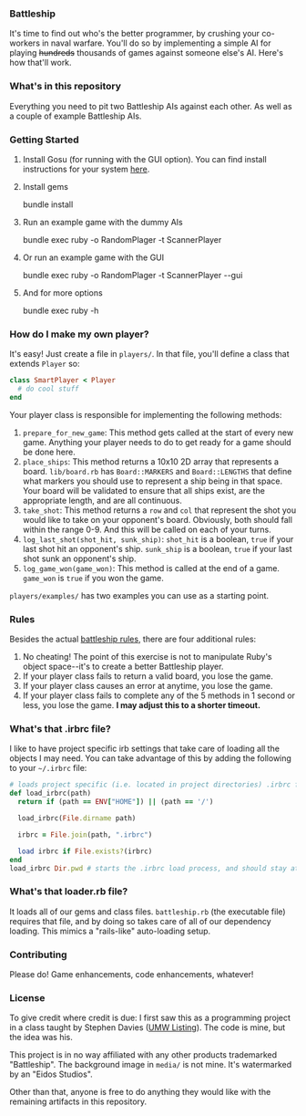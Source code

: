 ### Battleship
It's time to find out who's the better programmer, by crushing your co-workers in naval warfare. You'll do so by implementing a simple AI for playing ~~hundreds~~ thousands of games against someone else's AI. Here's how that'll work.

### What's in this repository
Everything you need to pit two Battleship AIs against each other. As well as a couple of example Battleship AIs.

### Getting Started
1. Install Gosu (for running with the GUI option). You can find install instructions for your system [here](https://github.com/gosu/gosu/wiki).

2. Install gems
    
    bundle install

3. Run an example game with the dummy AIs
     
     bundle exec ruby -o RandomPlager -t ScannerPlayer

4. Or run an example game with the GUI
    
    bundle exec ruby -o RandomPlager -t ScannerPlayer --gui

5. And for more options
    
    bundle exec ruby -h

### How do I make my own player?
It's easy! Just create a file in `players/`. In that file, you'll define a class that extends `Player` so:

```ruby
class SmartPlayer < Player
  # do cool stuff
end
```

Your player class is responsible for implementing the following methods:

1. `prepare_for_new_game`: This method gets called at the start of every new game. Anything your player needs to do to get ready for a game should be done here. 
2. `place_ships`: This method returns a 10x10 2D array that represents a board. `lib/board.rb` has `Board::MARKERS` and `Board::LENGTHS` that define what markers you should use to represent a ship being in that space. Your board will be validated to ensure that all ships exist, are the appropriate length, and are all continuous.
3. `take_shot`: This method returns a `row` and `col` that represent the shot you would like to take on your opponent's board. Obviously, both should fall within the range 0-9. And this will be called on each of your turns.
4. `log_last_shot(shot_hit, sunk_ship)`: `shot_hit` is a boolean, `true` if your last shot hit an opponent's ship. `sunk_ship` is a boolean, `true` if your last shot sunk an opponent's ship.
5. `log_game_won(game_won)`: This method is called at the end of a game. `game_won` is `true` if you won the game.

`players/examples/` has two examples you can use as a starting point.

### Rules
Besides the actual [battleship rules](https://en.wikipedia.org/wiki/Battleship_(game)), there are four additional rules:
1. No cheating! The point of this exercise is not to manipulate Ruby's object space--it's to create a better Battleship player.
2. If your player class fails to return a valid board, you lose the game.
3. If your player class causes an error at anytime, you lose the game.
4. If your player class fails to complete any of the 5 methods in 1 second or less, you lose the game. **I may adjust this to a shorter timeout.**

### What's that .irbrc file?
I like to have project specific irb settings that take care of loading all the objects I may need. You can take advantage of this by adding the following to your `~/.irbrc` file:

```ruby
# loads project specific (i.e. located in project directories) .irbrc files
def load_irbrc(path)
  return if (path == ENV["HOME"]) || (path == '/')

  load_irbrc(File.dirname path)

  irbrc = File.join(path, ".irbrc")

  load irbrc if File.exists?(irbrc)
end
load_irbrc Dir.pwd # starts the .irbrc load process, and should stay at the bottom
```

### What's that loader.rb file?
It loads all of our gems and class files. `battleship.rb` (the executable file) requires that file, and by doing so takes care of all of our dependency loading. This mimics a "rails-like" auto-loading setup. 

### Contributing
Please do! Game enhancements, code enhancements, whatever!

### License
To give credit where credit is due: I first saw this as a programming project in a class taught by Stephen Davies ([UMW Listing](http://www.umw.edu/directory/employee/stephen-davies/)). The code is mine, but the idea was his.

This project is in no way affiliated with any other products trademarked "Battleship". The background image in `media/` is not mine. It's watermarked by an "Eidos Studios". 

Other than that, anyone is free to do anything they would like with the remaining artifacts in this repository.